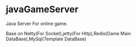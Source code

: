 javaGameServer
==============

Java Server For online game.

Base on Netty(For Socket),jetty(For Http),Redis(Game Main DataBase),MySql(Template DataBase)


 
